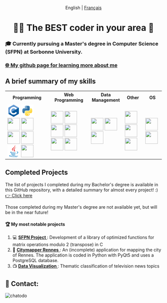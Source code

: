 <!--
**Chatodo/chatodo** is a ✨ _special_ ✨ repository because its `README.md` (this file) appears on your GitHub profile.

Here are some ideas to get you started:

- 🔭 I’m currently working on ...
- 🌱 I’m currently learning ...
- 👯 I’m looking to collaborate on ...
- 🤔 I’m looking for help with ...
- 💬 Ask me about ...
- 📫 How to reach me: ...
- 😄 Pronouns: ...
- ⚡ Fun fact: ...
-->
<p align="center">
  <span>English</span> |
  <a href="https://github.com/Chatodo/chatodo/blob/main/README.md">Français</a>
</p>

<h1 align="center">👨‍💻 The BEST coder in your area 🧠</h1>
<h3 align="left">🎓 Currently pursuing a Master's degree in Computer Science (SFPN) at Sorbonne University. </h3>
<h3 align="left">
<a href="https://chatodo.github.io/en">🌐 My github page for learning more about me </a></h3>
<h2 align="left">A brief summary of my skills</h2>
<table>
  <tr>
    <th>Programming</th>
    <th>Web Programming</th>
    <th>Data Management</th>
    <th>Other</th>
    <th>OS</th>
  </tr>
 <tr>
    <td>
			<img src="https://raw.githubusercontent.com/devicons/devicon/master/icons/c/c-original.svg" alt="c" width="40" height="40"/>
			<img src="https://raw.githubusercontent.com/devicons/devicon/master/icons/python/python-original.svg" alt="python" width="40" height="40"/>
      <img src="https://cdn.jsdelivr.net/gh/devicons/devicon/icons/matlab/matlab-original.svg" width="40" height="40"/>
      <img src="https://cdn.jsdelivr.net/gh/devicons/devicon/icons/postgresql/postgresql-original-wordmark.svg" width="40" height="40"/>
      <img src="https://cdn.jsdelivr.net/gh/devicons/devicon/icons/bash/bash-plain.svg" width="40" height="40"/>
      <img src="https://cdn.jsdelivr.net/gh/devicons/devicon/icons/mysql/mysql-plain-wordmark.svg" width="40" height="40" />
			<img src="https://raw.githubusercontent.com/devicons/devicon/master/icons/java/java-original.svg" alt="java" width="40" height="40"/>
      <img src="https://cdn.jsdelivr.net/gh/devicons/devicon/icons/ocaml/ocaml-plain.svg" width="40" height="40"/>
    </td>
    <td>
			<img width="40" height="40" src="https://cdn.jsdelivr.net/gh/devicons/devicon/icons/html5/html5-original.svg" /> 
			<img width="40" height="40" src="https://cdn.jsdelivr.net/gh/devicons/devicon/icons/css3/css3-plain.svg" />
      <img width="40" height="40" src="https://cdn.jsdelivr.net/gh/devicons/devicon/icons/bootstrap/bootstrap-plain.svg" />
			<img width="40" height="40" src="https://cdn.jsdelivr.net/gh/devicons/devicon/icons/jquery/jquery-original.svg" />
			<img width="40" height="40" src="https://cdn.jsdelivr.net/gh/devicons/devicon/icons/javascript/javascript-original.svg" />
			<img width="40" height="40" src="https://cdn.jsdelivr.net/gh/devicons/devicon/icons/php/php-plain.svg" />
		</td>
    <td>
      <img src="https://cdn.jsdelivr.net/gh/devicons/devicon/icons/jupyter/jupyter-original.svg" width="40" height="40"/>
      <img src="https://cdn.jsdelivr.net/gh/devicons/devicon/icons/pandas/pandas-original.svg" width="40" height="40"/>
			<img src="https://cdn.jsdelivr.net/gh/devicons/devicon/icons/numpy/numpy-original.svg" width="40" height="40" />
    </td>
    <td> 
      <img src="https://cdn.jsdelivr.net/gh/devicons/devicon/icons/git/git-original.svg" width="40" height="40"/>
      <img src="https://cdn.jsdelivr.net/gh/devicons/devicon/icons/vscode/vscode-original.svg" width="40" height="40"/>
      <img src="https://cdn.jsdelivr.net/gh/devicons/devicon/icons/latex/latex-original.svg" width="40" height="40"/>
		</td>
    <td>
			<img width="40" height="40" src="https://cdn.jsdelivr.net/gh/devicons/devicon/icons/linux/linux-original.svg" />
			<img width="40" height="40" src="https://cdn.jsdelivr.net/gh/devicons/devicon/icons/windows8/windows8-original.svg" />
		</td>
  </tr>
</table>
<h2 align="left">Completed Projects</h2>
<p>The list of projects I completed during my Bachelor's degree is available in this GitHub repository, with a detailed summary for almost every project! :)
<a href="https://github.com/Chatodo/Projets-Licence>">👉 Click here</a></p>
Those completed during my Master's degree are not available yet, but will be in the near future!</p>

<h4 align="left">🏆 My most notable projects</h4>
<ol>
  <li>💻 <b> <a href= "https://github.com/Chatodo/Projet-SFPN"> SFPN Project </b> </a> : Development of a library of optimized functions
for matrix operations modulo 2 (transpose) in C </li>
  <li>🚋 <b> <a href= "https://github.com/Chatodo/Projets-Licence/tree/main/Citymapper%20Rennes"> Citymapper Rennes</b> </a> : An (incomplete) application for mapping the city of Rennes. 
  The application is coded in Python with PyQt5 and uses a PostgreSQL database.</li>
  <li>📺 <b> <a href= "https://github.com/Chatodo/Projets-Licence/tree/main/Projet%20Visulisation%20de%20Donn%C3%A9es"> Data Visualization </b> </a> : Thematic classification of television news topics </li>
</ol>

<h2 align="left"> 📧 Contact: </h2>
<a href="mailto:i%76an.krivo%6Buca%40ou%74loo%6B.f%72"> 
	<img align="left" alt="chatodo"
     src="https://img.shields.io/badge/Gmail-D14836?style=for-the-badge&logo=gmail&logoColor=white">
</a>
